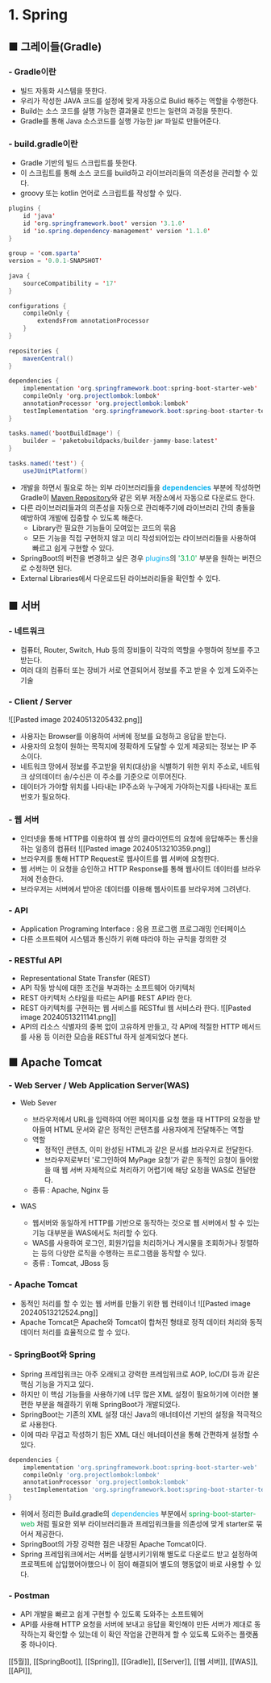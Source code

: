 # **1. Spring**

## ■ 그레이들(Gradle)
### - Gradle이란
- 빌드 자동화 시스템을 뜻한다.
- 우리가 작성한 JAVA 코드를 설정에 맞게 자동으로 Bulid 해주는 역할을 수행한다.
- Build는 소스 코드를 실행 가능한 결과물로 만드는 일련의 과정을 뜻한다.
- Gradle를 통해 Java 소스코드를 실행 가능한 jar 파일로 만들어준다.


### - build.gradle이란
- Gradle 기반의 빌드 스크립트를 뜻한다.
- 이 스크립트를 통해 소스 코드를 build하고 라이브러리들의 의존성을 관리할 수 있다.
- groovy 또는 kotlin 언어로 스크립트를 작성할 수 있다.

``` java
plugins {  
    id 'java'  
    id 'org.springframework.boot' version '3.1.0'  
    id 'io.spring.dependency-management' version '1.1.0'  
}  
  
group = 'com.sparta'  
version = '0.0.1-SNAPSHOT'  
  
java {  
    sourceCompatibility = '17'  
}  
  
configurations {  
    compileOnly {  
        extendsFrom annotationProcessor  
    }  
}  
  
repositories {  
    mavenCentral()  
}  
  
dependencies {  
    implementation 'org.springframework.boot:spring-boot-starter-web'  
    compileOnly 'org.projectlombok:lombok'  
    annotationProcessor 'org.projectlombok:lombok'  
    testImplementation 'org.springframework.boot:spring-boot-starter-test'  
}  
  
tasks.named('bootBuildImage') {  
    builder = 'paketobuildpacks/builder-jammy-base:latest'  
}  
  
tasks.named('test') {  
    useJUnitPlatform()
```
- 개발을 하면서 필요로 하는 외부 라이브러리들을 **<font color="#00b0f0">dependencies</font>** 부분에 작성하면
   Gradle이 [Maven Repository](https://mvnrepository.com/)와 같은 외부 저장소에서 자동으로 다운로드 한다.
- 다른 라이브러리들과의 의존성을 자동으로 관리해주기에 라이브러리 간의 충돌을 예방하여
   개발에 집중할 수 있도록 해준다.
	- Library란 필요한 기능들이 모여있는 코드의 묶음
	- 모든 기능을 직접 구현하지 않고 미리 작성되어있는 라이브러리들을 사용하여 빠르고 쉽게 구현할 수 있다.
- SpringBoot의 버전을 변경하고 싶은 경우 <font color="#00b0f0">plugins</font>의 <font color="#00b050">'3.1.0'</font> 부분을 원하는 버전으로 수정하면 된다.
- External Libraries에서 다운로드된 라이브러리들을 확인할 수 있다.



## ■  서버
### - 네트워크
- 컴퓨터, Router, Switch, Hub 등의 장비들이 각각의 역할을 수행하여 정보를 주고받는다.
- 여러 대의 컴퓨터 또는 장비가 서로 연결되어서 정보를 주고 받을 수 있게 도와주는 기술


### - Client / Server
![[Pasted image 20240513205432.png]]
- 사용자는 Browser를 이용하여 서버에 정보를 요청하고 응답을 받는다.
- 사용자의 요청이 원하는 목적지에 정확하게 도달할 수 있게 제공되는 정보는 IP 주소이다.
- 네트워크 망에서 정보를 주고받을 위치(대상)을 식별하기 위한 위치 주소로, 네트워크 상의데이터 송/수신은 이 주소를 기준으로 이루어진다.
- 데이터가 가야할 위치를 나타내는 IP주소와 누구에게 가야하는지를 나타내는 포트번호가 필요하다.


### - 웹 서버
- 인터넷을 통해 HTTP를 이용하여 웹 상의 클라이언트의 요청에 응답해주는 통신을 하는 일종의 컴퓨터
  ![[Pasted image 20240513210359.png]]
- 브라우저를 통해 HTTP Request로 웹사이트를 웹 서버에 요청한다.
- 웹 서버는 이 요청을 승인하고 HTTP Response를 통해 웹사이트 데이터를 브라우저에 전송한다.
- 브라우저는 서버에서 받아온 데이터를 이용해 웹사이트를 브라우저에 그려낸다.


### - API
- Application Programing Interface : 응용 프로그램 프로그래밍 인터페이스
- 다른 소프트웨어 시스템과 통신하기 위해 따라야 하는 규칙을 정의한 것


### - RESTful API
- Representational State Transfer (REST)
- API 작동 방식에 대한 조건을 부과하는 소프트웨어 아키텍처
- REST 아키텍처 스타일을 따르는 API를 REST API라 한다.
- REST 아키텍처를 구현하는 웹 서비스를 RESTful 웹 서비스라 한다.
  ![[Pasted image 20240513211141.png]]
- API의 리소스 식별자의 중복 없이 고유하게 만들고, 각 API에 적절한 HTTP 메서드를 사용 등 이러한 모습을 RESTful 하게 설계되었다 본다.


## ■ Apache Tomcat
### - Web Server / Web Application Server(WAS)
- Web Sever 
	- 브라우저에서 URL을 입력하여 어떤 페이지를 요청 했을 때 HTTP의 요청을 받아들여 HTML 문서와 같은 정적인 콘텐츠를 사용자에게 전달해주는 역할
	- 역할
		- 정적인 콘텐츠, 이미 완성된 HTML과 같은 문서를 브라우저로 전달한다.
		- 브라우저로부터 '로그인하여 MyPage 요청'가 같은 동적인 요청이 들어왔을 때 웹 서버 자체적으로 처리하기 어렵기에 해당 요청을 WAS로 전달한다.
	- 종류 : Apache, Nginx 등

- WAS
	- 웹서버와 동일하게 HTTP를 기반으로 동작하는 것으로 웹 서버에서 할 수 있는 기능 대부분을 WAS에서도 처리할 수 있다.
	- WAS를 사용하여 로그인, 회원가입을 처리하거나 게시물을 조회하거나 정렬하는 등의 다양한 로직을 수행하는 프로그램을 동작할 수 있다.
	- 종류 : Tomcat, JBoss 등


### - Apache Tomcat
- 동적인 처리를 할 수 있는 웹 서버를 만들기 위한 웹 컨테이너
  ![[Pasted image 20240513212524.png]]
- Apache Tomcat은 Apache와 Tomcat이 합쳐진 형태로 정적 데이터 처리와 동적 데이터 처리를 효율적으로 할 수 있다.


### - SpringBoot와 Spring
- Spring 프레임워크는 아주 오래되고 강력한 프레임워크로 AOP, IoC/DI 등과 같은 핵심 기능을 가지고 있다.
- 하지만 이 핵심 기능들을 사용하기에 너무 많은 XML 설정이 필요하기에 이러한 불편한 부분을 해결하기 위해 SpringBoot가 개발되었다.
- SpringBoot는 기존의 XML 설정 대신 Java의 애너테이션 기반의 설정을 적극적으로 사용한다.
- 이에 따라 무겁고 작성하기 힘든 XML 대신 애너테이션을 통해 간편하게 설정할 수 있다.
``` groovy
dependencies {  
    implementation 'org.springframework.boot:spring-boot-starter-web'  
    compileOnly 'org.projectlombok:lombok'  
    annotationProcessor 'org.projectlombok:lombok'  
    testImplementation 'org.springframework.boot:spring-boot-starter-test'  
}
```
- 위에서 정리한 Build.gradle의 <font color="#00b0f0">dependencies</font> 부분에서 <font color="#00b050">spring-boot-starter-web</font> 처럼 필요한 외부 라이브러리들과 프레임워크들을 의존성에 맞게 starter로 묶어서 제공한다.
- SpringBoot의 가장 강력한 점은 내장된 Apache Tomcat이다.
- Spring 프레임워크에서는 서버를 실행시키기위해 별도로 다운로드 받고 설정하여 프로젝트에 삽입했어야했으나 이 점이 해결되어 별도의 행동없이 바로 사용할 수 있다.


### - Postman
- API 개발을 빠르고 쉽게 구현할 수 있도록 도와주는 소프트웨어
- API를 사용해 HTTP 요청을 서버에 보내고 응답을 확인해야 만든 서버가 제대로 동작하는지 확인할 수 있는데 이 확인 작업을 간편하게 할 수 있도록 도와주는 플랫폼 중 하나이다.





[[5월]], [[SpringBoot]], [[Spring]], [[Gradle]], [[Server]],  [[웹 서버]], [[WAS]], [[API]], 